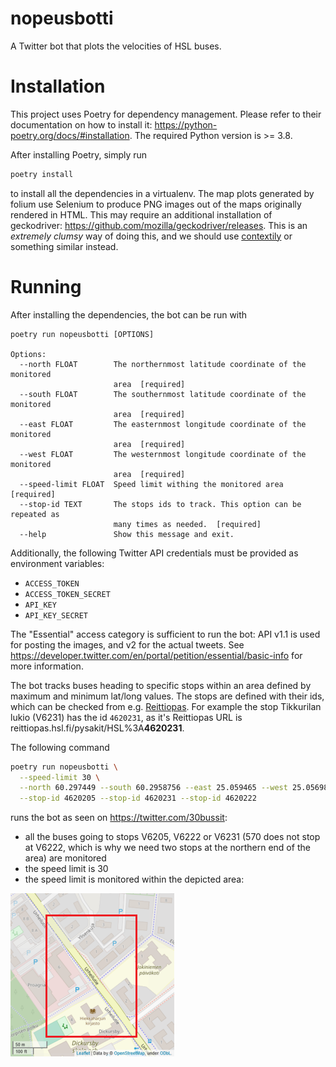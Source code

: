 # nopeusbotti

A Twitter bot that plots the velocities of HSL buses.

# Installation

This project uses Poetry for dependency management. Please refer to their documentation on how to install it: https://python-poetry.org/docs/#installation. The required Python version is >= 3.8.

After installing Poetry, simply run

```bash
poetry install
```

to install all the dependencies in a virtualenv. The map plots generated by folium use Selenium to produce PNG images out of the maps originally rendered in HTML. This may require an additional installation of geckodriver: https://github.com/mozilla/geckodriver/releases. This is an *extremely clumsy* way of doing this, and we should use [contextily](https://contextily.readthedocs.io/en/latest/) or something similar instead.

# Running

After installing the dependencies, the bot can be run with

```
poetry run nopeusbotti [OPTIONS]

Options:
  --north FLOAT        The northernmost latitude coordinate of the monitored
                       area  [required]
  --south FLOAT        The southernmost latitude coordinate of the monitored
                       area  [required]
  --east FLOAT         The easternmost longitude coordinate of the monitored
                       area  [required]
  --west FLOAT         The westernmost longitude coordinate of the monitored
                       area  [required]
  --speed-limit FLOAT  Speed limit withing the monitored area  [required]
  --stop-id TEXT       The stops ids to track. This option can be repeated as
                       many times as needed.  [required]
  --help               Show this message and exit.
```

Additionally, the following Twitter API credentials must be provided as environment variables:
- `ACCESS_TOKEN`
- `ACCESS_TOKEN_SECRET`
- `API_KEY`
- `API_KEY_SECRET`

The "Essential" access category is sufficient to run the bot: API v1.1 is used for posting the images, and v2 for the actual tweets. See https://developer.twitter.com/en/portal/petition/essential/basic-info for more information.

The bot tracks buses heading to specific stops within an area defined by maximum and minimum lat/long values. The stops are defined with their ids, which can be checked from e.g. [Reittiopas](https://reittiopas.hsl.fi). For example the stop Tikkurilan lukio (V6231) has the id `4620231`, as it's Reittiopas URL is reittiopas.hsl.fi/pysakit/HSL%3A**4620231**.

The following command

```bash
poetry run nopeusbotti \
  --speed-limit 30 \
  --north 60.297449 --south 60.2958756 --east 25.059465 --west 25.0569888 \
  --stop-id 4620205 --stop-id 4620231 --stop-id 4620222
```

runs the bot as seen on https://twitter.com/30bussit:

- all the buses going to stops V6205, V6222 or V6231 (570 does not stop at V6222, which is why we need two stops at the northern end of the area) are monitored
- the speed limit is 30
- the speed limit is monitored within the depicted area:

![An example of monitored area](/img/area.PNG)